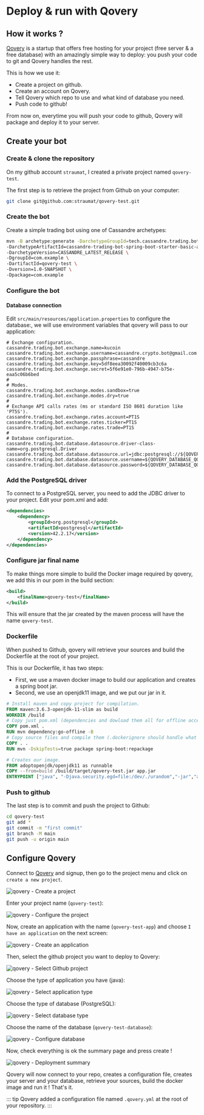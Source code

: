 # Deploy & run with Qovery

## How it works ?
[Qovery](https://www.qovery.com/) is a startup that offers free hosting for your project (free server & a free database) with an amazingly simple way to deploy: you push your code to git and Qovery handles the rest.

This is how we use it:
  * Create a project on github.
  * Create an account on Qovery.
  * Tell Qovery which repo to use and what kind of database you need.
  * Push code to github!

From now on, everytime you will push your code to github, Qovery will package and deploy it to your server.

## Create your bot

### Create & clone the repository
On my github account `straumat`, I created a private project named `qovery-test`.

The first step is to retrieve the project from Github on your computer:
```bash
git clone git@github.com:straumat/qovery-test.git
```

### Create the bot
Create a simple trading bot using one of Cassandre archetypes:
```bash
mvn -B archetype:generate -DarchetypeGroupId=tech.cassandre.trading.bot \
-DarchetypeArtifactId=cassandre-trading-bot-spring-boot-starter-basic-archetype \
-DarchetypeVersion=CASSANDRE_LATEST_RELEASE \
-DgroupId=com.example \
-DartifactId=qovery-test \
-Dversion=1.0-SNAPSHOT \
-Dpackage=com.example
```

### Configure the bot

#### Database connection
Edit `src/main/resources/application.properties` to configure the database:, we will use environment variables that qovery will pass to our application:

```properties
# Exchange configuration.
cassandre.trading.bot.exchange.name=kucoin
cassandre.trading.bot.exchange.username=cassandre.crypto.bot@gmail.com
cassandre.trading.bot.exchange.passphrase=cassandre
cassandre.trading.bot.exchange.key=5df8eea30092f40009cb3c6a
cassandre.trading.bot.exchange.secret=5f6e91e0-796b-4947-b75e-eaa5c06b6bed
#
# Modes.
cassandre.trading.bot.exchange.modes.sandbox=true
cassandre.trading.bot.exchange.modes.dry=true
#
# Exchange API calls rates (ms or standard ISO 8601 duration like 'PT5S').
cassandre.trading.bot.exchange.rates.account=PT1S
cassandre.trading.bot.exchange.rates.ticker=PT1S
cassandre.trading.bot.exchange.rates.trade=PT1S
#
# Database configuration.
cassandre.trading.bot.database.datasource.driver-class-name=org.postgresql.Driver
cassandre.trading.bot.database.datasource.url=jdbc:postgresql://${QOVERY_DATABASE_QOVERY_TEST_HOST}:5432/${QOVERY_DATABASE_QOVERY_TEST_DATABASE_NAME}
cassandre.trading.bot.database.datasource.username=${QOVERY_DATABASE_QOVERY_TEST_USERNAME}
cassandre.trading.bot.database.datasource.password=${QOVERY_DATABASE_QOVERY_TEST_PASSWORD}
```
### Add the PostgreSQL driver
To connect to a PostgreSQL server, you need to add the JDBC driver to your project. Edit your pom.xml and add:
```xml
<dependencies>
    <dependency>
        <groupId>org.postgresql</groupId>
        <artifactId>postgresql</artifactId>
        <version>42.2.17</version>
    </dependency>
</dependencies>
```

### Configure jar final name
To make things more simple to build the Docker image required by qovery, we add this in our pom in the build section:

```xml
<build>
    <finalName>qovery-test</finalName>
</build>
```

This will ensure that the jar created by the maven process will have the name `qovery-test`.

### Dockerfile
When pushed to Github, qovery will retrieve your sources and build the Dockerfile at the root of your project.

This is our Dockerfile, it has two steps:
  * First, we use a maven docker image to build our application and creates a spring boot jar.
  * Second, we use an openjdk11 image, and we put our jar in it.

```dockerfile
# Install maven and copy project for compilation.
FROM maven:3.6.3-openjdk-11-slim as build
WORKDIR /build  
# Copy just pom.xml (dependencies and dowload them all for offline access later - cache layer).
COPY pom.xml .
RUN mvn dependency:go-offline -B
# Copy source files and compile them (.dockerignore should handle what to copy).
COPY . .
RUN mvn -DskipTests=true package spring-boot:repackage

# Creates our image.
FROM adoptopenjdk/openjdk11 as runnable
COPY --from=build /build/target/qovery-test.jar app.jar
ENTRYPOINT ["java", "-Djava.security.egd=file:/dev/./urandom","-jar","app.jar"]
```

### Push to github
The last step is to commit and push the project to Github:
```bash
cd qovery-test
git add *
git commit -m "first commit"
git branch -M main
git push -u origin main
```
## Configure Qovery
Connect to [Qovery](https://www.qovery.com/) and signup, then go to the project menu and click on `create a new project`.

![qovery - Create a project](./qovery-create-project.png)

Enter your project name (`qovery-test`):

![qovery - Configure the project](./qovery-configure-project.png)

Now, create an application with the name (`qovery-test-app`) and choose `I have an application` on the next screen:

![qovery - Create an application](./qovery-create-application.png)

Then, select the github project you want to deploy to Qovery:

![qovery - Select Github project](./qovery-select-github-project.png)

Choose the type of application you have (java):

![qovery - Select application type](./qovery-application-type-choice.png)

Choose the type of database (PostgreSQL):

![qovery - Select database type](./qovery-database-choice.png)

Choose the name of the database (`qovery-test-database`):

![qovery - Configure database](./qovery-database-configuration.png)

Now, check everything is ok the summary page and press create !

![qovery - Deployment summary](./qovery-deployment-summary.png)

Qovery will now connect to your repo, creates a configuration file, creates your server and your database, retrieve your sources, build the docker image and run it ! That's it.

::: tip
Qovery added a configuration file named `.qovery.yml` at the root of your repository.
:::